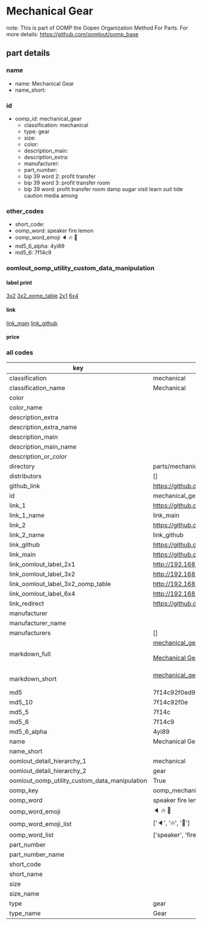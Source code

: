 # Mechanical Gear  

note: This is part of OOMP the Oopen Organization Method For Parts. For more details: https://github.com/oomlout/oomp_base

##  part details
  







### name
* name: Mechanical Gear
* name_short: 
### id
* oomp_id: mechanical_gear
  * classification: mechanical
  * type: gear
  * size: 
  * color: 
  * description_main: 
  * description_extra: 
  * manufacturer: 
  * part_number: 
  * bip 39 word 2: profit transfer
  * bip 39 word 3: profit transfer room
  * bip 39 word: profit transfer room damp sugar visit learn suit tide caution media among

### other_codes
* short_code: 
* oomp_word: speaker fire lemon
* oomp_word_emoji :speaker: :fire: :lemon:
* md5_6_alpha: 4yi89
* md5_6: 7f14c9






### oomlout_oomp_utility_custom_data_manipulation
#### label print
[3x2](http://192.168.1.245:1112/?label=oomp%204yi89)
[3x2_oomp_table](http://192.168.1.108:1112/?label=oomp%204yi89)
[2x1](http://192.168.1.242:1112/?label=oomp%204yi89)
[6x4](http://192.168.1.55:1112/?label=oomp%204yi89)    

#### link

[link_main](https://github.com/oomlout/oomlout_oomp_version_1_messy/tree/main/parts/mechanical_gear) [link_github](https://github.com/oomlout/oomlout_oomp_version_1_messy/tree/main/parts/mechanical_gear)                             

#### price







### all codes 
| key | value |  
| --- | --- |  
| classification | mechanical |  
| classification_name | Mechanical |  
| color |  |  
| color_name |  |  
| description_extra |  |  
| description_extra_name |  |  
| description_main |  |  
| description_main_name |  |  
| description_or_color |   |  
| directory | parts/mechanical_gear |  
| distributors | [] |  
| github_link | https://github.com/oomlout/oomlout_oomp_part_src/tree/main/parts/mechanical_gear |  
| id | mechanical_gear |  
| link_1 | https://github.com/oomlout/oomlout_oomp_version_1_messy/tree/main/parts/mechanical_gear |  
| link_1_name | link_main |  
| link_2 | https://github.com/oomlout/oomlout_oomp_version_1_messy/tree/main/parts/mechanical_gear |  
| link_2_name | link_github |  
| link_github | https://github.com/oomlout/oomlout_oomp_version_1_messy/tree/main/parts/mechanical_gear |  
| link_main | https://github.com/oomlout/oomlout_oomp_version_1_messy/tree/main/parts/mechanical_gear |  
| link_oomlout_label_2x1 | http://192.168.1.242:1112/?label=oomp%204yi89 |  
| link_oomlout_label_3x2 | http://192.168.1.245:1112/?label=oomp%204yi89 |  
| link_oomlout_label_3x2_oomp_table | http://192.168.1.108:1112/?label=oomp%204yi89 |  
| link_oomlout_label_6x4 | http://192.168.1.55:1112/?label=oomp%204yi89 |  
| link_redirect | https://github.com/oomlout/oomlout_oomp_version_1_messy/tree/main/parts/mechanical_gear |  
| manufacturer |  |  
| manufacturer_name |  |  
| manufacturers | [] |  
| markdown_full | [mechanical_gear](none)<br>[](none)<br>[Mechanical Gear](none)<br><br> |  
| markdown_short | [mechanical_gear](none)<br><br> |  
| md5 | 7f14c92f0ed90fdbd36c637377f9cd5e |  
| md5_10 | 7f14c92f0e |  
| md5_5 | 7f14c |  
| md5_6 | 7f14c9 |  
| md5_6_alpha | 4yi89 |  
| name | Mechanical Gear |  
| name_short |  |  
| oomlout_detail_hierarchy_1 | mechanical |  
| oomlout_detail_hierarchy_2 | gear |  
| oomlout_oomp_utility_custom_data_manipulation | True |  
| oomp_key | oomp_mechanical_gear |  
| oomp_word | speaker fire lemon |  
| oomp_word_emoji | :speaker: :fire: :lemon: |  
| oomp_word_emoji_list | [':speaker:', ':fire:', ':lemon:'] |  
| oomp_word_list | ['speaker', 'fire', 'lemon'] |  
| part_number |  |  
| part_number_name |  |  
| short_code |  |  
| short_name |  |  
| size |  |  
| size_name |  |  
| type | gear |  
| type_name | Gear |  
